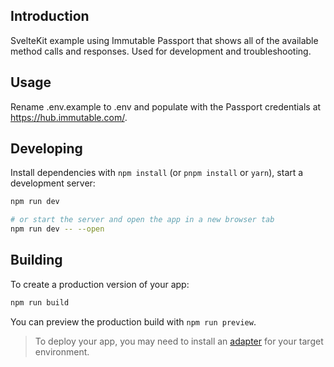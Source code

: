 ## Introduction
SvelteKit example using Immutable Passport that shows all of the available method calls and responses. Used for development and troubleshooting.

## Usage
Rename .env.example to .env and populate with the Passport credentials at https://hub.immutable.com/.

## Developing

Install dependencies with `npm install` (or `pnpm install` or `yarn`), start a development server:

```bash
npm run dev

# or start the server and open the app in a new browser tab
npm run dev -- --open
```

## Building

To create a production version of your app:

```bash
npm run build
```

You can preview the production build with `npm run preview`.

> To deploy your app, you may need to install an [adapter](https://kit.svelte.dev/docs/adapters) for your target environment.
